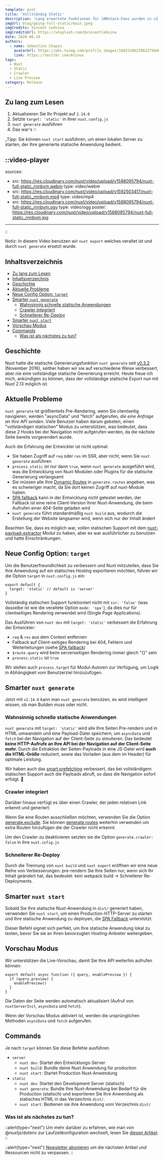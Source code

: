 ```yaml
---
template: post
title: 'Vollständig Static'
description: 'Lang erwartete Funktionen für JAMstack-Fans wurden in v2.13 eingeführt: vollständig statischer Export, verbessertes Smart Prefetching, integrierter Crawler, schnelleres Re-Deployment, eingebauter Webserver und neue Zieloption für die Konfiguration ⚡️'
imgUrl: blog/going-full-static/main.jpeg
imgCredits: Vincent Ledvina
imgCreditsUrl: https://unsplash.com/@vincentledvina
date: 2020-06-18
authors:
  - name: Sebastien Chopin
    avatarUrl: https://pbs.twimg.com/profile_images/1042510623962275840/1Iw_Mvud_400x400.jpg
    link: https://twitter.com/Atinux
tags:
  - Nuxt
  - Static
  - Crawler
  - Live Preview
category: Release
---
```


## Zu lang zum Lesen

1. Aktualisieren Sie Ihr Projekt auf `2.14.0`
2. Setzte `target: 'static'` in ihrer `nuxt.config.js`
3. `nuxt generate` ausführen
4. Das war's ✨

\_Tipp: Sie können `nuxt start` ausführen, um einen lokalen Server zu starten, der Ihre generierte statische Anwendung bedient.

## ::video-player

sources:

- src: https://res.cloudinary.com/nuxt/video/upload/v1588095794/nuxt-full-static_rnnbvm.webm
  type: video/webm
- src: https://res.cloudinary.com/nuxt/video/upload/v1592503417/nuxt-full-static_rnnbvm.mp4
  type: video/mp4
- src: https://res.cloudinary.com/nuxt/video/upload/v1588095794/nuxt-full-static_rnnbvm.ogv
  type: video/ogg
  poster: https://res.cloudinary.com/nuxt/video/upload/v1588095794/nuxt-full-static_rnnbvm.jpg

---

::

<p>

Notiz: In diesem Video benutzen wir `nuxt export` welches veraltet ist und durch `nuxt generate` ersetzt wurde.

</p>

## Inhaltsverzeichnis

- [Zu lang zum Lesen](#too-long-to-read)
- [Inhaltsverzeichnis](#table-of-contents)
- [Geschichte](#history)
- [Aktuelle Probleme](#current-issues)
- [Neue Config Option: `target`](#new-config-option-target)
- [Smarter `nuxt generate`](#smarter-nuxt-generate)
  - [Wahnsinnig schnelle statische Anwendungen](#crazy-fast-static-applications)
  - [Crawler integriert](#crawler-integrated)
  - [Schnellerer Re-Deploy](#faster-re-deploy)
- [Smarter `nuxt start`](#smarter-nuxt-start)
- [Vorschau Modus](#preview-mode)
- [Commands](#commands)
  - [Was ist als nächstes zu tun?](#what-to-do-next)

## Geschichte

Nuxt hatte die statische Generierungsfunktion `nuxt generate` seit [v0.3.2](https://github.com/nuxt/nuxt.js/releases/tag/v0.3.2) (November 2016), seither haben wir sie auf verschiedene Weise verbessert, aber nie eine vollständige statische Generierung erreicht. Heute freue ich mich, ankündigen zu können, dass der vollständige statische Export nun mit Nuxt 2.13 möglich ist.

## Aktuelle Probleme

`nuxt generate` ist größtenteils Pre-Rendering, wenn Sie clientseitig navigieren, werden "asyncData" und "fetch" aufgerufen, _die eine Anfrage an Ihre API senden_. Viele Benutzer haben darum gebeten, einen "vollständigen statischen" Modus zu unterstützen, was bedeutet, dass diese 2 Hooks bei der Navigation nicht aufgerufen werden, da die nächste Seite bereits vorgerendert wurde.

Auch die Erfahrung der Entwickler ist nicht optimal:

- Sie haben Zugriff auf `req` oder `res` im SSR, aber nicht, wenn Sie `nuxt generate` ausführen
- `process.static` ist nur dann `true`, wenn `nuxt generate` ausgeführt wird, was die Entwicklung von Nuxt-Modulen oder Plugins für die statische Generierung verlangsamt
- Sie müssen alle Ihre [Dynamic Routes](/docs/features/file-system-routing#dynamic-routes) in `generate.routes` angeben, was es schwieriger macht, da Sie dort keinen Zugriff auf nuxt-Module haben.
- [SPA fallback](/docs/concepts/static-site-generation#spa-fallback) kann in der Entwicklung nicht getestet werden, der Fallback ist eine reine Client-Version Ihrer Nuxt-Anwendung, die beim Aufrufen einer 404-Seite geladen wird
- `nuxt generate` führt standardmäßig `nuxt build` aus, wodurch die Erstellung der Website langsamer wird, wenn sich nur der Inhalt ändert

Beachten Sie, dass es möglich war, vollen statischen Support mit dem [nuxt-payload-extractor](https://github.com/DreaMinder/nuxt-payload-extractor) Modul zu haben, aber es war ausführlicher zu benutzen und hatte Einschränkungen.

## Neue Config Option: `target`

Um die Benutzerfreundlichkeit zu verbessern und Nuxt mitzuteilen, dass Sie Ihre Anwendung auf ein statisches Hosting exportieren möchten, führen wir die Option `target` in `nuxt.config.js` ein:

```js{}[nuxt.config.js]
export default {
  target: 'static' // default is 'server'
}
```

<base-alert type="warning">

Vollständig statischen Support funktioniert nicht mit `ssr: 'false'` (was dasselbe ist wie die veraltete Option `mode: 'spa'`), da dies nur für clientseitiges Rendering verwendet wird (Single Page Applications).

</base-alert>

Das Ausführen von `nuxt dev` mit `target: 'static'` verbessert die Erfahrung der Entwickler:

- `req` & `res` aus dem Context entfernen
- Fallback auf Client-seitiges Rendering bei 404, Fehlern und Weiterleitungen (siehe [SPA fallback](/docs/concepts/static-site-generation#spa-fallback))
- `$route.query` wird beim serverseitigen Rendering immer gleich "{}" sein
- `process.static` ist `true`

Wir stellen auch `process.target` für Modul-Autoren zur Verfügung, um Logik in Abhängigkeit vom Benutzerziel hinzuzufügen.

## Smarter `nuxt generate`

Jetzt mit `v2.14.0` kann man `nuxt generate` benutzen, es wird intelligent wissen, ob man Builden muss oder nicht.

### Wahnsinnig schnelle statische Anwendungen

`nuxt generate` mit `target: 'static'` wird alle Ihre Seiten Pre-rendern und in HTML umwandeln und eine Payload-Datei speichern, um `asyncData` und `fetch` bei der Navigation auf der Client-Seite zu simulieren. Das bedeutet **keine HTTP-Aufrufe an Ihre API bei der Navigation auf der Client-Seite mehr.** Durch die Extraktion der Seiten-Payloads in eine JS-Datei wird **auch die HTML-Größe** reduziert, sowie das Vorladen (aus dem <link> im Header) für optimale Leistung.

Wir haben auch das [smart prefetching](/announcements/introducing-smart-prefetching) verbessert, das bei vollständigem statischen Support auch die Payloads abruft, so dass die Navigation sofort erfolgt. 👀

### Crawler integriert

Darüber hinaus verfügt es über einen Crawler, der jeden relativen Link erkennt und generiert:

Wenn Sie eine Routen ausschließen möchten, verwenden Sie die Option [generate.exclude](/docs/configuration-glossary/configuration-generate#exclude). Sie können [generate.routes](/docs/configuration-glossary/configuration-generate#routes) weiterhin verwenden um extra Routen hinzufügen die der Crawler nicht erkennt.

Um den Crawler zu deaktivieren setzten sie die Option `generate.crawler: false` in ihre `nuxt.cofig.js`

### Schnellerer Re-Deploy

Durch die Trennung von `nuxt build` und `nuxt export` eröffnen wir eine neue Reihe von Verbesserungen: pre-rendern Sie Ihre Seiten nur, wenn sich Ihr Inhalt geändert hat, das bedeutet: kein webpack build → Schnellerer Re-Deployments.

## Smarter `nuxt start`

Sobald Sie Ihre statische Nuxt-Anwendung in `dist/` generiert haben, verwenden Sie `nuxt start`, um einen Production-HTTP-Server zu starten und Ihre statische Anwendung zu deployen, die [SPA Fallback](/docs/concepts/static-site-generation#spa-fallback) unterstützt.

Dieser Befehl eignet sich perfekt, um Ihre statische Anwendung lokal zu testen, bevor Sie sie an Ihren bevorzugten Hosting-Anbieter weitergeben.

## Vorschau Modus

Wir unterstützen die Live-Vorschau, damit Sie Ihre API weiterhin aufrufen können:

```js{}[plugins/preview.client.js]
export default async function ({ query, enablePreview }) {
  if (query.preview) {
    enablePreview()
  }
}
```

Die Daten der Seite werden automatisch aktualisiert (Aufruf von `nuxtServerInit`, `asyncData` und `fetch`).

Wenn der Vorschau Modus aktiviert ist, werden die ursprünglichen Methoden `asyncData` und `fetch` aufgerufen.

## Commands

Je nach `target` können Sie diese Befehle ausführen.

- `server`
  - `nuxt dev`: Startet den Entwicklungs-Server
  - `nuxt build`: Bundle deine Nuxt Anwendung für production
  - `nuxt start`: Startet Production Nuxt-Anwendung
- `static`
  - `nuxt dev`: Startet den Development Server (statisch)
  - `nuxt generate`: Bundle Ihre Nuxt-Anwendung bei Bedarf für die Production (statisch) und exportieren Sie Ihre Anwendung als statisches HTML in das Verzeichnis `dist/`.
  - `nuxt start`: Bedienen sie ihre Anwendung vom Verzeichnis `dist/`

### Was ist als nächstes zu tun?

::alert{type="next"}
Um mehr darüber zu erfahren, wie man von @nuxtjs/dotenv zur Laufzeitkonfiguration wechselt, lesen Sie [diesen Artikel](/tutorials/moving-from-nuxtjs-dotenv-to-runtime-config).
::

::alert{type="next"}
[Newsletter abonieren](#subscribe-to-newsletter) um die nächsten Artikel und Ressourcen nicht zu verpassen.
::
